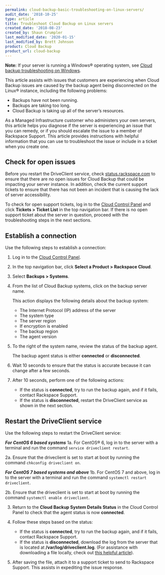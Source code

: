 ```yaml
---
permalink: cloud-backup-basic-troubleshooting-on-linux-servers/
audit_date: '2018-10-25'
type: article
title: Troubleshoot Cloud Backup on Linux servers
created_date: '2018-08-23'
created_by: Shaun Crumpler
last_modified_date: '2020-01-15'
last_modified_by: Brett Johnson
product: Cloud Backup
product_url: cloud-backup
---
```


**Note:** If your server is running a Windows&reg; operating system, see [Cloud backup troubleshooting on Windows](/how-to/cloud-backup-basic-troubleshooting-on-window-2008-servers/). 

This article assists with issues that customers are experiencing when Cloud
Backup issues are caused by the backup agent being disconnected on the
Linux&reg; instance, including the following problems:

* Backups have not been running.
* Backups are taking too long.
* Cloud Backup is taking up all of the server’s resources.

As a Managed Infrastructure customer who administers your own servers, this
article helps you diagnose if the server is experiencing an issue that you can
remedy, or if you should escalate the issue to a member of Rackspace Support.
This article provides instructions with helpful information that you can use
to troubleshoot the issue or include in a ticket when you create one.

## Check for open issues

Before you restart the DriveClient service, check
[status.rackspace.com](https://status.rackspace.com)
to ensure that there are no open issues for Cloud Backup that could be
impacting your server instance.
In addition, check the current support tickets to ensure that there has not
been an incident that is causing the lack of server accessibility.

To check for open support tickets, log in to the [Cloud Control
Panel](https://login.rackspace.com/) and click **Tickets > Ticket List**
in the top navigation bar. If there is no open support ticket
about the server in question, proceed with the troubleshooting steps in the
next sections.

## Establish a connection

Use the following steps to establish a connection:

1. Log in to the [Cloud Control Panel](https://login.rackspace.com).

2. In the top navigation bar, click **Select a Product > Rackspace Cloud**.

3. Select **Backups > Systems**.

4. From the list of Cloud Backup systems, click on the backup server name.

   This action displays the following details about the backup system:

   - The Internet Protocol (IP) address of the server
   - The system type
   - The server region
   - If encryption is enabled
   - The backup region
   - The agent version

5. To the right of the system name, review the status of the backup agent.

   The backup agent status is either **connected** or **disconnected**.

6. Wait 10 seconds to ensure that the status is accurate because it can change
   after a few seconds.

7. After 10 seconds, perform one of the following actions:

   - If the status is **connected**, try to run the backup again, and if it
     fails, contact Rackspace Support.
   - If the status is **disconnected**, restart the DriveClient service as
     shown in the next section.

## Restart the DriveClient service

Use the following steps to restart the DriveClient service:

***For CentOS 6 based systems***
1a. For CentOS&reg; 6, log in to the server with a terminal and run the command
   `service driveclient restart`.

2a. Ensure that the driveclient is set to start at boot by running the command
   `chkconfig driveclient on`.
   
***For CentOS 7 based systems and above***
1b. For CentOS 7 and above, log in to the server with a terminal and run the command
   `systemctl restart driveclient`.

2b. Ensure that the driveclient is set to start at boot by running the command
   `systemctl enable driveclient`.

3. Return to the **Cloud Backup System Details Status** in the Cloud Control
   Panel to check that the agent status is now **connected**.

4. Follow these steps based on the status:

   - If the status is **connected**, try to run the backup again, and if it
     fails, contact Rackspace Support.
   - If the status is **disconnected**, download the log from the server that
     is located at **/var/log/driveclient.log**. (For assistance with
     downloading a file locally, check out [this helpful
     article](/how-to/transfer-files-to-or-from-a-linux-server-without-ftp)).

5. After saving the file, attach it to a support ticket to send to Rackspace
   Support. This assists in expediting the issue response.
